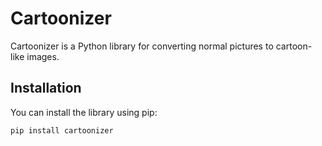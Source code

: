# Cartoonizer

Cartoonizer is a Python library for converting normal pictures to cartoon-like images.

## Installation

You can install the library using pip:

```sh
pip install cartoonizer
